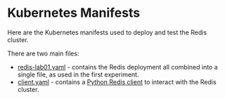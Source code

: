 # Kubernetes Manifests

Here are the Kubernetes manifests used to deploy and test the Redis cluster.

There are two main files:

* [redis-lab01.yaml](./redis-lab01.yaml) - contains the Redis deployment all combined into a single file, as used in the first experiment.
* [client.yaml](./client.yaml) - contains a [Python Redis client](../test-service/README.md) to interact with the Redis cluster.


